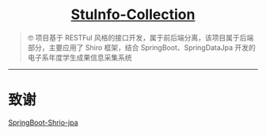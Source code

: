 <h1 align="center"><a href="https://github.com/weizujie/StuInfoSys" target="_blank">StuInfo-Collection</a></h1>

> :nerd_face: 项目基于 RESTFul 风格的接口开发，属于前后端分离，该项目属于后端部分，主要应用了 Shiro 框架，结合 SpringBoot、SpringDataJpa 开发的电子系年度学生成果信息采集系统
------------------------------

# 致谢

[SpringBoot-Shrio-jpa](https://github.com/sherlockgit/SpringBoot-Shrio-jpa)